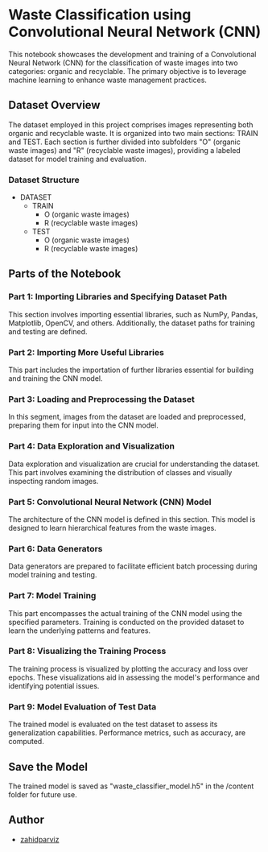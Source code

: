 # Waste Classification using Convolutional Neural Network (CNN)

This notebook showcases the development and training of a Convolutional Neural Network (CNN) for the classification of waste images into two categories: organic and recyclable. The primary objective is to leverage machine learning to enhance waste management practices.

## Dataset Overview

The dataset employed in this project comprises images representing both organic and recyclable waste. It is organized into two main sections: TRAIN and TEST. Each section is further divided into subfolders "O" (organic waste images) and "R" (recyclable waste images), providing a labeled dataset for model training and evaluation.

### Dataset Structure

- DATASET
  - TRAIN
    - O (organic waste images)
    - R (recyclable waste images)
  - TEST
    - O (organic waste images)
    - R (recyclable waste images)

## Parts of the Notebook

### Part 1: Importing Libraries and Specifying Dataset Path

This section involves importing essential libraries, such as NumPy, Pandas, Matplotlib, OpenCV, and others. Additionally, the dataset paths for training and testing are defined.

### Part 2: Importing More Useful Libraries

This part includes the importation of further libraries essential for building and training the CNN model.

### Part 3: Loading and Preprocessing the Dataset

In this segment, images from the dataset are loaded and preprocessed, preparing them for input into the CNN model.

### Part 4: Data Exploration and Visualization

Data exploration and visualization are crucial for understanding the dataset. This part involves examining the distribution of classes and visually inspecting random images.

### Part 5: Convolutional Neural Network (CNN) Model

The architecture of the CNN model is defined in this section. This model is designed to learn hierarchical features from the waste images.

### Part 6: Data Generators

Data generators are prepared to facilitate efficient batch processing during model training and testing.

### Part 7: Model Training

This part encompasses the actual training of the CNN model using the specified parameters. Training is conducted on the provided dataset to learn the underlying patterns and features.

### Part 8: Visualizing the Training Process

The training process is visualized by plotting the accuracy and loss over epochs. These visualizations aid in assessing the model's performance and identifying potential issues.

### Part 9: Model Evaluation of Test Data

The trained model is evaluated on the test dataset to assess its generalization capabilities. Performance metrics, such as accuracy, are computed.

## Save the Model

The trained model is saved as "waste_classifier_model.h5" in the /content folder for future use.

## Author

- [zahidparviz](https://github.com/zahidprvz)
